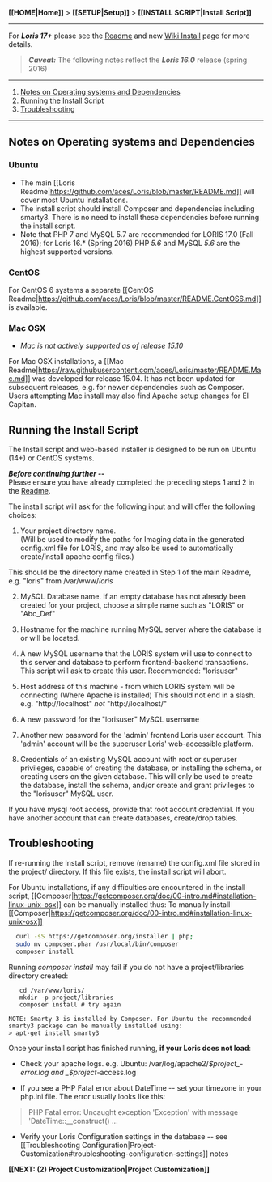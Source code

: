 **[[HOME|Home]]** > **[[SETUP|Setup]]** > **[[INSTALL SCRIPT|Install Script]]**

***

For ***Loris 17+*** please see the [Readme](https://github.com/aces/Loris/tree/master) and new [Wiki Install](https://github.com/aces/Loris/wiki/Installing-Loris) page for more details. 

> ***Caveat:*** The following notes reflect the ***Loris 16.0*** release (spring 2016)

***

1. [Notes on Operating systems and Dependencies](#Notes-on-Operating-systems-and-Dependencies)
2. [Running the Install Script](#Running-the-InstallScript)
3. [Troubleshooting](#troubleshooting)

***

## Notes on Operating systems and Dependencies 

### Ubuntu 
* The main [[Loris Readme|https://github.com/aces/Loris/blob/master/README.md]] will cover most Ubuntu installations.
* The install script should install Composer and dependencies including smarty3.  There is no need to install these dependencies before running the install script.  
* Note that PHP 7 and MySQL 5.7 are recommended for LORIS 17.0 (Fall 2016);  for Loris 16.* (Spring 2016) PHP *5.6* and MySQL *5.6* are the highest supported versions.

### CentOS 
For CentOS 6 systems a separate [[CentOS Readme|https://github.com/aces/Loris/blob/master/README.CentOS6.md]] is available.

### Mac OSX
* _Mac is not actively supported as of release 15.10_

For Mac OSX installations, a [[Mac Readme|https://raw.githubusercontent.com/aces/Loris/master/README.Mac.md]] was developed for release 15.04. It has not been updated for subsequent releases, e.g. for newer dependencies such as Composer.  Users attempting Mac install may also find Apache setup changes for El Capitan. 

## Running the Install Script 
The Install script and web-based installer is designed to be run on Ubuntu (14+) or CentOS systems. 

**_Before continuing further --_**  
Please ensure you have already completed the preceding steps 1 and 2 in the [Readme](https://github.com/aces/Loris). 

The install script will ask for the following input and will offer the following choices: 

  1) Your project directory name.   
     (Will be used to modify the paths for Imaging data in the generated
     config.xml file for LORIS, and may also be used to automatically
     create/install apache config files.)

This should be the directory name created in Step 1 of the main Readme, e.g. "loris" from /var/www/_loris_

  2) MySQL Database name. 
     If an empty database has not already been created for your project, 
     choose a simple name such as "LORIS" or "Abc_Def"

  3) Hostname for the machine running MySQL server where the database
     is or will be located.

  4) A new MySQL username that the LORIS system will use to connect
     to this server and database to perform frontend-backend transactions.  
     This script will ask to create this user. 
     Recommended: "lorisuser"

  5) Host address of this machine - from which LORIS system will be connecting 
     (Where Apache is installed)
This should not end in a slash.  e.g. "http://localhost" _not_ "http://localhost/"

  6) A new password for the "lorisuser" MySQL username

  7) Another new password for the 'admin' frontend Loris user account.
     This 'admin' account will be the superuser Loris' web-accessible platform.

  8) Credentials of an existing MySQL account with root or superuser privileges, 
     capable of creating the database, or installing the schema, 
     or creating users on the given database. 
     This will only be used to create the database, install the schema, 
     and/or create and grant privileges to the "lorisuser" MySQL user. 

If you have mysql root access, provide that root account credential.  If you have another account that can create databases, create/drop tables. 

## Troubleshooting 

If re-running the Install script, remove (rename) the config.xml file stored in the project/ directory.  If this file exists, the install script will abort. 

For Ubuntu installations, if any difficulties are encountered in the install script, [[Composer|https://getcomposer.org/doc/00-intro.md#installation-linux-unix-osx]] can be manually installed thus: 
To manually install [[Composer|https://getcomposer.org/doc/00-intro.md#installation-linux-unix-osx]]
```bash
  curl -sS https://getcomposer.org/installer | php;
  sudo mv composer.phar /usr/local/bin/composer
  composer install
```

Running _composer install_ may fail if you do not have a project/libraries directory created: 
```
   cd /var/www/loris/
   mkdir -p project/libraries
   composer install # try again
```

``` 
NOTE: Smarty 3 is installed by Composer. For Ubuntu the recommended smarty3 package can be manually installed using: 
> apt-get install smarty3
```

Once your install script has finished running, **if your Loris does not load**:
* Check your apache logs.  e.g. Ubuntu: /var/log/apache2/_$project_-error.log and _$project_-access.log

* If you see a PHP Fatal error about DateTime -- set your timezone in your php.ini file.  The error usually looks like this:

> PHP Fatal error:  Uncaught exception 'Exception' with message 'DateTime::__construct() ...

* Verify your Loris Configuration settings in the database -- see [[Troubleshooting Configuration|Project-Customization#troubleshooting-configuration-settings]] notes

**[[NEXT: (2) Project Customization|Project Customization]]**
